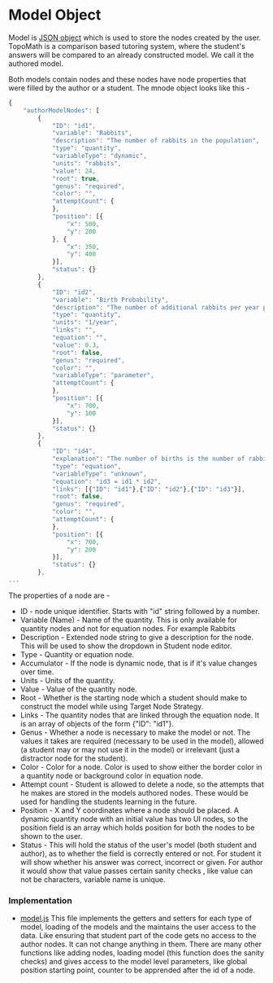 # Model Object #
Model is [JSON object](http://www.json.org/) which is used to store the nodes created by the user. TopoMath is a comparison based tutoring system, where the student's answers will be compared to an already constructed model. We call it the authored model.

Both models contain nodes and these nodes have node properties that were filled by the author or a student. The mnode object looks like this -

```javascript
{
    "authorModelNodes": [
        {
            "ID": "id1",
            "variable": "Rabbits",
            "description": "The number of rabbits in the population",
            "type": "quantity",
            "variableType": "dynamic",
            "units": "rabbits",
            "value": 24, 
            "root": true,
            "genus": "required",
            "color": "", 
            "attemptCount": {
            },
            "position": [{
                "x": 500,
                "y": 200 
            }, {
                "x": 350,
                "y": 400 
            }],
            "status": {}
        },
        {
            "ID": "id2",
            "variable": "Birth Probability",
            "description": "The number of additional rabbits per year per rabbit",
            "type": "quantity",
            "units": "1/year",
            "links": "",
            "equation": "",
            "value": 0.3,
            "root": false,
            "genus": "required",
            "color": "",
            "variableType": "parameter",
            "attemptCount": {
            },
            "position": [{
                "x": 700,
                "y": 100
            }],
            "status": {}
        },
		{
            "ID": "id4",
            "explanation": "The number of births is the number of rabbits times the birth probability",
            "type": "equation",
            "variableType": "unknown",
            "equation": "id3 = id1 * id2",
            "links": [{"ID": "id1"},{"ID": "id2"},{"ID": "id3"}],
            "root": false,
            "genus": "required",
            "color": "",
            "attemptCount": {
            },
            "position": [{
                "x": 700,
                "y": 200
            }],
            "status": {}
        },
...
```

The properties of a node are - 

* ID - node unique identifier. Starts with "id" string followed by a number.
* Variable (Name) - Name of the quantity. This is only available for quantity nodes and not for equation nodes. For example Rabbits
* Description - Extended node string to give a description for the node. This will be used to show the dropdown in Student node editor.
* Type - Quantity or equation node.
* Accumulator - If the node is dynamic node, that is if it's value changes over time.
* Units - Units of the quantity.
* Value - Value of the quantity node.
* Root - Whether is the starting node which a student should make to construct the model while using Target Node Strategy.
* Links - The quantity nodes that are linked through the equation node. It is an array of objects of the form {"ID": "id1"}.
* Genus - Whether a node is necessary to make the model or not. The values it takes are required (necessary to be used in the model), allowed (a student may or may not use it in the model) or irrelevant (just a distractor node for the student).
* Color - Color for a node. Color is used to show either the border color in a quantity node or background color in equation node.
* Attempt count - Student is allowed to delete a node, so the attempts that he makes are stored in the models authored nodes. These would be used for handling the students learning in the future.
* Position - X and Y coordinates where a node should be placed. A dynamic quantity node with an initial value has two UI nodes, so the position field is an array which holds position for both the nodes to be shown to the user.
* Status - This will hold the status of the user's model (both student and author), as to whether the field is correctly entered or not. For student it will show whether his answer was correct, incorrect or given. For author it would show that value passes certain sanity checks , like value can not be characters, variable name is unique.

### Implementation ###

* [model.js](https://github.com/Dragoon-Lab/topomath/blob/master/www/js/model.js)
This file implements the getters and setters for each type of model, loading of the models and the maintains the user access to the data. Like ensuring that student part of the code gets no access to the author nodes. It can not change anything in them. 
There are many other functions like adding nodes, loading model (this function does the sanity checks) and gives access to the model level parameters, like global position starting point, counter to be apprended after the id of a node.
